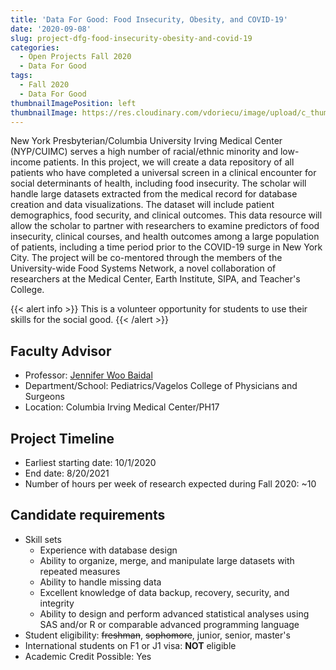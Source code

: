 ```yaml
---
title: 'Data For Good: Food Insecurity, Obesity, and COVID-19'
date: '2020-09-08'
slug: project-dfg-food-insecurity-obesity-and-covid-19
categories:
  - Open Projects Fall 2020
  - Data For Good
tags:
  - Fall 2020
  - Data For Good
thumbnailImagePosition: left
thumbnailImage: https://res.cloudinary.com/vdoriecu/image/upload/c_thumb,w_200,g_face/v1579110178/construction_c6dqbd.png
---
```

New York Presbyterian/Columbia University Irving Medical Center (NYP/CUIMC) serves a high number of racial/ethnic minority and low-income patients. In this project, we will create a data repository of all patients who have completed a universal screen in a clinical encounter for social determinants of health, including food insecurity. The scholar will handle large datasets extracted from the medical record for database creation and data visualizations. The dataset will include patient demographics, food security, and clinical outcomes. This data resource will allow the scholar to partner with researchers to examine predictors of food insecurity, clinical courses, and health outcomes among a large population of patients, including a time period prior to the COVID-19 surge in New York City.  The project will be co-mentored through the members of the University-wide Food Systems Network, a novel collaboration of researchers at the Medical Center, Earth Institute, SIPA, and Teacher's College.

<!--more-->

{{< alert info >}}
This is a volunteer opportunity for students to use their skills for the social good.
{{< /alert >}}

## Faculty Advisor
+ Professor: [Jennifer Woo Baidal](https://www.pediatrics.columbia.edu/research-labs/woo-baidal-team)
+ Department/School: Pediatrics/Vagelos College of Physicians and Surgeons
+ Location: Columbia Irving Medical Center/PH17

## Project Timeline
+ Earliest starting date: 10/1/2020
+ End date: 8/20/2021
+ Number of hours per week of research expected during Fall 2020: ~10

## Candidate requirements
+ Skill sets
  - Experience with database design
  - Ability to organize, merge, and manipulate large datasets with repeated measures
  - Ability to handle missing data
  - Excellent knowledge of data backup, recovery, security, and integrity
  - Ability to design and perform advanced statistical analyses using SAS and/or R or comparable advanced programming language
+ Student eligibility: ~~freshman~~, ~~sophomore~~, junior, senior, master's
+ International students on F1 or J1 visa: **NOT** eligible
+ Academic Credit Possible: Yes

